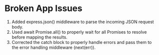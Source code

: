 # Broken App Issues
1. Added express.json() middleware to parse the incoming JSON request body.
2. Used await Promise.all() to properly wait for all Promises to resolve before mapping the results.
3. Corrected the catch block to properly handle errors and pass them to the error handling middleware (next(err)).